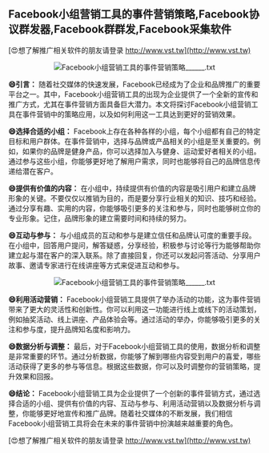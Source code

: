 ## **Facebook小组营销工具的事件营销策略,Facebook协议群发器,Facebook群群发,Facebook采集软件**

[😍想了解推广相关软件的朋友请登录 http://www.vst.tw](http://www.vst.tw)

 <center><img src="https://vst.tw/MP4/tuiguang/png/0.png" alt="Facebook小组营销工具的事件营销策略______.txt"></center>

**😄引言：**
随着社交媒体的快速发展，Facebook已经成为了企业和品牌推广的重要平台之一。其中，Facebook小组营销工具的出现为企业提供了一个全新的宣传和推广方式，尤其在事件营销方面具备巨大潜力。本文将探讨Facebook小组营销工具在事件营销中的策略应用，以及如何利用这一工具达到更好的营销效果。

**😄选择合适的小组：**
Facebook上存在各种各样的小组，每个小组都有自己的特定目标和用户群体。在事件营销中，选择与品牌或产品相关的小组是至关重要的。例如，如果你的品牌是健身产品，你可以选择加入与健身、运动爱好者相关的小组。通过参与这些小组，你能够更好地了解用户需求，同时也能够将自己的品牌信息传递给潜在客户。

**😄提供有价值的内容：**
在小组中，持续提供有价值的内容是吸引用户和建立品牌形象的关键。不要仅仅以推销为目的，而是要分享行业相关的知识、技巧和经验。通过分享有趣、实用的内容，你能够吸引更多的关注和参与，同时也能够树立你的专业形象。记住，品牌形象的建立需要时间和持续的努力。

**😄互动与参与：**
与小组成员的互动和参与是建立信任和品牌认可度的重要手段。在小组中，回答用户提问，解答疑惑，分享经验，积极参与讨论等行为能够帮助你建立起与潜在客户的深入联系。除了直接回复，你还可以发起问答活动、分享用户故事、邀请专家进行在线讲座等方式来促进互动和参与。

 <center><img src="https://vst.tw/MP4/tuiguang/png/5.png" alt="Facebook小组营销工具的事件营销策略______.txt"></center>

**😄利用活动营销：**
Facebook小组营销工具提供了举办活动的功能，这为事件营销带来了更大的灵活性和创新性。你可以利用这一功能进行线上或线下的活动策划，例如抽奖活动、线上讲座、产品体验会等。通过活动的举办，你能够吸引更多的关注和参与度，提升品牌知名度和影响力。

**😄数据分析与调整：**
最后，对于Facebook小组营销工具的使用，数据分析和调整是非常重要的环节。通过分析数据，你能够了解到哪些内容受到用户的喜爱，哪些活动获得了更多的参与等信息。根据这些数据，你可以及时调整你的营销策略，提升效果和回报。

**😄结论：**
Facebook小组营销工具为企业提供了一个创新的事件营销方式，通过选择合适的小组、提供有价值的内容、互动与参与、利用活动营销以及数据分析与调整，你能够更好地宣传和推广品牌。随着社交媒体的不断发展，我们相信Facebook小组营销工具将会在未来的事件营销中扮演越来越重要的角色。

[😍想了解推广相关软件的朋友请登录 http://www.vst.tw](http://www.vst.tw)



